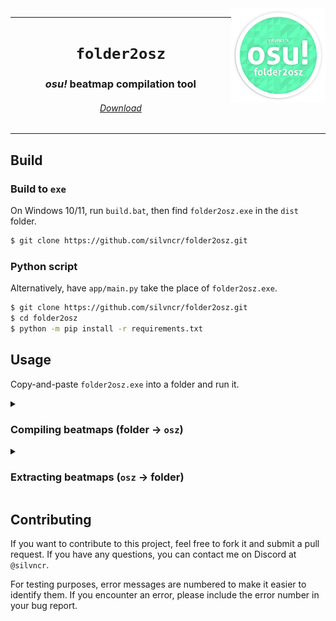 <img src="logo.png" align=right width=30%>

<div align="center">
<hr>

# `folder2osz`
### *osu!* beatmap compilation tool
###### [Download](https://github.com/silvncr/folder2osz/releases/latest)

<hr>
</div>

## Build

### Build to `exe`

On Windows 10/11, run `build.bat`, then find `folder2osz.exe` in the `dist` folder.

```sh
$ git clone https://github.com/silvncr/folder2osz.git
```

### Python script

Alternatively, have `app/main.py` take the place of `folder2osz.exe`.

```sh
$ git clone https://github.com/silvncr/folder2osz.git
$ cd folder2osz
$ python -m pip install -r requirements.txt
```

## Usage

Copy-and-paste `folder2osz.exe` into a folder and run it.

<details><summary><h3>Compiling beatmaps (folder -> <code>osz</code>)</h3></summary>

```sh
Mode: [c]ompile or [e]xtract
> c
```

The program will create an `osz` file for every folder and subfolder that contains a `.osu` file. Files generated from subfolders will be placed in the same subfolder.

Each `osz` file will be named after the folder it was created from. If you're downloading beatmaps from an online source, the folder will usually be named after the map.

</details>

<details><summary><h3>Extracting beatmaps (<code>osz</code> -> folder)</h3></summary>

```sh
Mode: [c]ompile or [e]xtract
> e
```

The program will generate a folder for every `osz` file in the current folder and its subfolders. Folders generated from subfolders will be placed in the same subfolder.

Each folder will be named after the `osz` file it was created from. If you're downloading beatmaps from an online source, the `osz` file will usually be named after the map.

</details>

## Contributing

If you want to contribute to this project, feel free to fork it and submit a pull request. If you have any questions, you can contact me on Discord at `@silvncr`.

For testing purposes, error messages are numbered to make it easier to identify them. If you encounter an error, please include the error number in your bug report.
